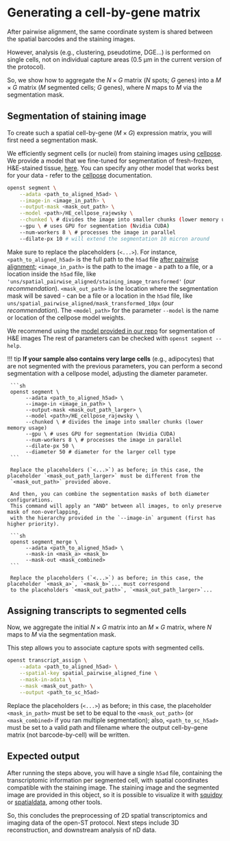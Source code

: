# Generating a cell-by-gene matrix
After pairwise alignment, the same coordinate system is shared between the spatial barcodes and the
staining images. 

However, analysis (e.g., clustering, pseudotime, DGE...) is performed on single cells, not on individual capture areas 
(0.5 μm in the current version of the protocol).

So, we show how to aggregate the $N\times G$ matrix ($N$ spots; $G$ genes)
into a $M\times G$ matrix ($M$ segmented cells; $G$ genes), where $N$ maps to $M$ via the segmentation mask.

## Segmentation of staining image
To create such a spatial cell-by-gene ($M\times G$) expression matrix, you will first need a segmentation mask.

We efficiently segment cells (or nuclei) from staining images using [cellpose](https://github.com/MouseLand/cellpose).
We provide a model that we fine-tuned for segmentation of fresh-frozen, H&E-stained tissue,
[here](https://github.com/danilexn/openst/blob/main/models/HE_cellpose_rajewsky).
You can specify any other model that works best for your data -
refer to the [cellpose](https://cellpose.readthedocs.io/en/latest/index.html) documentation.

```sh
openst segment \
    --adata <path_to_aligned_h5ad> \
    --image-in <image_in_path> \
    --output-mask <mask_out_path> \
    --model <path>/HE_cellpose_rajewsky \
    --chunked \ # divides the image into smaller chunks (lower memory usage)
    --gpu \ # uses GPU for segmentation (Nvidia CUDA)
    --num-workers 8 \ # processes the image in parallel
    --dilate-px 10 # will extend the segmentation 10 micron around
```
Make sure to replace the placeholders (`<...>`). For instance,
`<path_to_aligned_h5ad>` is the full path to the `h5ad` file [after pairwise alignment](pairwise_alignment.md#expected-output); 
`<image_in_path>` is the path to the image - a path to a file, or a location inside the `h5ad` file,
like `'uns/spatial_pairwise_aligned/staining_image_transformed'` (*our recommendation*).
`<mask_out_path>` is the location where the segmentation mask will be saved - can be a file or a location in the `h5ad` file,
like `uns/spatial_pairwise_aligned/mask_transformed_10px` (*our recommendation*). The `<model_path>` for the parameter `--model`
is the name or location of the cellpose model weights.

We recommend using the [model provided in our repo](https://github.com/rajewsky-lab/openst/blob/main/models/HE_cellpose_rajewsky)
for segmentation of H&E images The rest of parameters can be checked with `openst segment --help`.

!!! tip
     **If your sample also contains very large cells** (e.g., adipocytes) that are not segmented with the previous parameters,
     you can perform a second segmentation with a cellpose model, adjusting the diameter parameter.

     ```sh
     openst segment \
          --adata <path_to_aligned_h5ad> \
          --image-in <image_in_path> \
          --output-mask <mask_out_path_larger> \
          --model <path>/HE_cellpose_rajewsky \
          --chunked \ # divides the image into smaller chunks (lower memory usage)
          --gpu \ # uses GPU for segmentation (Nvidia CUDA)
          --num-workers 8 \ # processes the image in parallel
          --dilate-px 50 \
          --diameter 50 # diameter for the larger cell type
     ```

     Replace the placeholders (`<...>`) as before; in this case, the placeholder `<mask_out_path_larger>` must be different from the
     `<mask_out_path>` provided above.
     
     And then, you can combine the segmentation masks of both diameter configurations.
     This command will apply an "AND" between all images, to only preserve mask of non-overlapping,
     with the hierarchy provided in the `--image-in` argument (first has higher priority).

     ```sh
     openst segment_merge \
          --adata <path_to_aligned_h5ad> \
          --mask-in <mask_a> <mask_b>
          --mask-out <mask_combined>
     ```

     Replace the placeholders (`<...>`) as before; in this case, the placeholder `<mask_a>`, `<mask_b>`... must correspond
     to the placeholders `<mask_out_path>`, `<mask_out_path_larger>`...

## Assigning transcripts to segmented cells
Now, we aggregate the initial $N\times G$ matrix into an $M\times G$ matrix,
where $N$ maps to $M$ via the segmentation mask.

This step allows you to associate capture spots with segmented cells.

```sh
openst transcript_assign \
    --adata <path_to_aligned_h5ad> \
    --spatial-key spatial_pairwise_aligned_fine \
    --mask-in-adata \
    --mask <mask_out_path> \
    --output <path_to_sc_h5ad>
```

Replace the placeholders (`<...>`) as before; in this case, the placeholder `<mask_in_path>` must be set to
be equal to the `<mask_out_path>` (or `<mask_combined>` if you ran multiple segmentation); also, `<path_to_sc_h5ad>`
must be set to a valid path and filename where the output cell-by-gene matrix (not barcode-by-cell) will be written.

## Expected output
After running the steps above, you will have a single `h5ad` file, containing the transcriptomic information per segmented cell,
with spatial coordinates compatible with the staining image. The staining image and the segmented image are provided in this object,
so it is possible to visualize it with [squidpy](https://github.com/scverse/squidpy) or [spatialdata](https://github.com/scverse/spatialdata),
among other tools.

So, this concludes the preprocessing of 2D spatial transcriptomics and imaging data
of the open-ST protocol. Next steps include 3D reconstruction, and
downstream analysis of nD data.